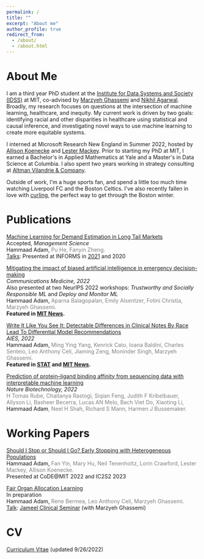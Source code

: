 ```yaml
---
permalink: /
title: ""
excerpt: "About me"
author_profile: true
redirect_from: 
  - /about/
  - /about.html
---
```


About Me
======
I am a third year PhD student at the [Institute for Data Systems and Society (IDSS)](https://idss.mit.edu/academics/ses_doc/) at MIT, co-advised by [Marzyeh Ghassemi](https://healthyml.org/marzyeh/) and [Nikhil Agarwal](https://economics.mit.edu/people/faculty/nikhil-agarwal). Broadly, my research focuses on questions at the intersection of machine learning, healthcare, and inequity. My current work is driven by two goals: identifying racial and other disparities in healthcare using statistical and causal inference, and investigating novel ways to use machine learning to create more equitable systems. 

I interned at Microsoft Research New England in Summer 2022, hosted by [Allison Koenecke](https://koenecke.infosci.cornell.edu/) and [Lester Mackey](https://web.stanford.edu/~lmackey/). Prior to starting my PhD at MIT, I earned a Bachelor's in Applied Mathematics at Yale and a Master's in Data Science at Columbia. I also spent two years working in strategy consulting at [Altman Vilandrie & Company](https://www.altmansolon.com/).

Outside of work, I'm a huge sports fan, and spend a little too much time watching Liverpool FC and the Boston Celtics. I've also recently fallen in love with [curling](https://www.youtube.com/watch?v=Rsk30PQK8R0), the perfect way to get through the Boston winter.

<a name="pubs"></a>Publications
======
[Machine Learning for Demand Estimation in Long Tail Markets](https://papers.ssrn.com/sol3/papers.cfm?abstract_id=3702093)  
Accepted, <i>Management Science</i>  
Hammaad Adam, <span style="color:gray">Pu He, Fanyin Zheng.</span>  
<u>Talks</u>: Presented at INFORMS in [2021](files/presentation_informs2021_v2.mp4) and 2020

[Mitigating the impact of biased artificial intelligence in emergency decision-making](https://www.nature.com/articles/s43856-022-00214-4)  
<i>Communications Medicine, 2022</i>  
Also presented at two NeurIPS 2022 workshops: <i>Trustworthy and Socially Responsible ML</i> and <i>Deploy and Monitor ML</i>  
Hammaad Adam, <span style="color:gray">Aparna Balagopalan, Emily Alsentzer, Fotini Christia, Marzyeh Ghassemi.</span>  
<b>Featured in [MIT News](https://news.mit.edu/2022/when-subtle-biases-ai-influence-emergency-decisions-1216).</b>

[Write It Like You See It: Detectable Differences in Clinical Notes By Race Lead To Differential Model
Recommendations](https://dl.acm.org/doi/10.1145/3514094.3534203)  
<i>AIES, 2022</i>  
Hammaad Adam, <span style="color:gray">Ming Ying Yang, Kenrick Cato, Ioana Baldini, Charles Senteio, Leo Anthony Celi, Jiaming Zeng, Moninder Singh, Marzyeh Ghassemi.</span>  
<b>Featured in [STAT](https://www.statnews.com/2022/06/28/health-algorithms-racial-bias-redacting/) and [MIT News](https://news.mit.edu/2022/artificial-intelligence-predicts-patients-race-from-medical-images-0520).</b>

[Prediction of protein–ligand binding affinity from sequencing data with interpretable machine
learning](https://www.nature.com/articles/s41587-022-01307-0)  
<i>Nature Biotechnology, 2022</i>  
<span style="color:gray">H Tomas Rube, Chaitanya Rastogi, Siqian Feng, Judith F Kribelbauer, Allyson Li, Basheer Becerra, Lucas AN Melo, Bach Viet Do, Xiaoting Li, </span> Hammaad Adam<span style="color:gray">, Neel H Shah, Richard S Mann, Harmen J Bussemaker.</span>

<a name="inprep"></a>Working Papers
======
[Should I Stop or Should I Go? Early Stopping with Heterogeneous Populations](https://arxiv.org/abs/2306.11839)  
Hammaad Adam, <span style="color:gray">Fan Yin, Mary Hu, Neil Tenenholtz, Lorin Crawford, Lester Mackey, Allison Koenecke.</span>  
Presented at CoDE@MIT 2022 and IC2S2 2023

<u>Fair Organ Allocation Learning</u>  
In preparation  
Hammaad Adam, <span style="color:gray">Rene Bermea, Leo Anthony Celi, Marzyeh Ghassemi.</span>  
<u>Talk</u>: [Jameel Clinical Seminar](https://www.youtube.com/watch?v=dmAg7dBKiyA) (with Marzyeh Ghassemi)

<a name="cv"></a>CV
======
[Curriculum Vitae](/files/Resume_Hammaad_Adam_CV.pdf) (updated 9/26/2022)


